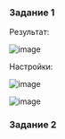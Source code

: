 ### Задание 1

Результат:

![image](https://github.com/MPalgin/Sys_adm_HW/assets/121052923/0ca4487d-7ad8-483d-b948-2c5c57a6ff3c)


Настройки:

![image](https://github.com/MPalgin/Sys_adm_HW/assets/121052923/8a68acec-c045-4e45-aa7b-9512c8119aa2)

![image](https://github.com/MPalgin/Sys_adm_HW/assets/121052923/11dcde1d-f70d-49ea-8538-b39f060bdb29)

### Задание 2

